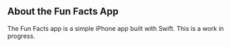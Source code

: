 ## About the Fun Facts App
The Fun Facts app is a simple iPhone app built with Swift. This is a work in progress.



